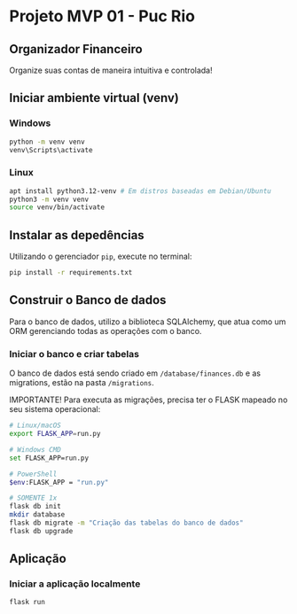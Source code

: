 # Projeto MVP 01 - Puc Rio

## Organizador Financeiro

Organize suas contas de maneira intuitiva e controlada!

## Iniciar ambiente virtual (venv)

### Windows

```bash
python -m venv venv
venv\Scripts\activate
```

### Linux

```bash
apt install python3.12-venv # Em distros baseadas em Debian/Ubuntu
python3 -m venv venv
source venv/bin/activate
```

## Instalar as depedências

Utilizando o gerenciador `pip`, execute no terminal:

```bash
pip install -r requirements.txt
```

## Construir o Banco de dados

Para o banco de dados, utilizo a biblioteca SQLAlchemy, que atua como um ORM gerenciando todas as operações com o banco.

### Iniciar o banco e criar tabelas

O banco de dados está sendo criado em `/database/finances.db` e as migrations, estão na pasta `/migrations`.

IMPORTANTE! Para executa as migrações, precisa ter o FLASK mapeado no seu sistema operacional:

```bash
# Linux/macOS
export FLASK_APP=run.py

# Windows CMD
set FLASK_APP=run.py

# PowerShell
$env:FLASK_APP = "run.py"
```

```bash
# SOMENTE 1x
flask db init
mkdir database
flask db migrate -m "Criação das tabelas do banco de dados"
flask db upgrade
```

## Aplicação

### Iniciar a aplicação localmente

```bash
flask run
```